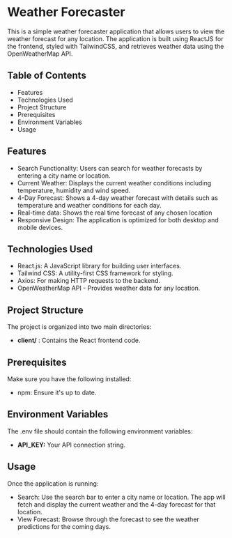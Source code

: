 # Weather Forecaster

This is a simple weather forecaster application that allows users to view the weather forecast for any location. The application is built using ReactJS for the frontend, styled with TailwindCSS, and retrieves weather data using the OpenWeatherMap API.

## Table of Contents
- Features
- Technologies Used 
- Project Structure
- Prerequisites
- Environment Variables
- Usage

## Features
- Search Functionality: Users can search for weather forecasts by entering a city name or location.
- Current Weather: Displays the current weather conditions including temperature, humidity and wind speed.
- 4-Day Forecast: Shows a 4-day weather forecast with details such as temperature and weather conditions for each day.
- Real-time data: Shows the real time forecast of any chosen location
- Responsive Design: The application is optimized for both desktop and mobile devices.

## Technologies Used
- React.js: A JavaScript library for building user interfaces.
- Tailwind CSS: A utility-first CSS framework for styling.
- Axios: For making HTTP requests to the backend.
- OpenWeatherMap API - Provides weather data for any location.

## Project Structure
The project is organized into two main directories:

- **client/** : Contains the React frontend code.

## Prerequisites
Make sure you have the following installed:

- npm: Ensure it's up to date.

## Environment Variables
The .env file should contain the following environment variables:

- **API_KEY:** Your API connection string.

## Usage
Once the application is running:

- Search: Use the search bar to enter a city name or location. The app will fetch and display the current weather and the 4-day forecast for that location.
- View Forecast: Browse through the forecast to see the weather predictions for the coming days.

